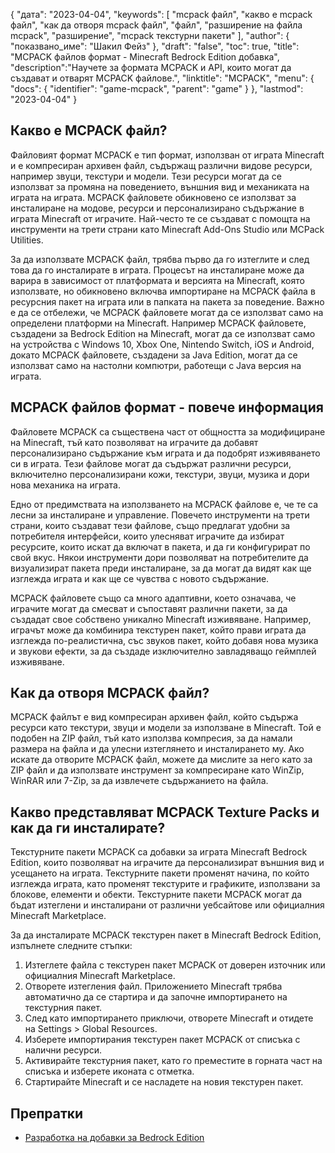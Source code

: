 {
"дата": "2023-04-04",
  "keywords": [
"mcpack файл",
"какво е mcpack файл",
"как да отворя mcpack файл",
"файл",
"разширение на файла mcpack",
"разширение",
"mcpack текстурни пакети"
],
  "author": {
"показвано_име": "Шакил Фейз"
},
"draft": "false",
"toc": true,
"title": "MCPACK файлов формат - Minecraft Bedrock Edition добавка",
  "description":"Научете за формата MCPACK и API, които могат да създават и отварят MCPACK файлове.",
  "linktitle": "MCPACK",
  "menu": {
    "docs": {
      "identifier": "game-mcpack",
      "parent": "game"
}
},
"lastmod": "2023-04-04"
}

## Какво е MCPACK файл?

Файловият формат MCPACK е тип формат, използван от играта Minecraft и е компресиран архивен файл, съдържащ различни видове ресурси, например звуци, текстури и модели. Тези ресурси могат да се използват за промяна на поведението, външния вид и механиката на играта на играта. MCPACK файловете обикновено се използват за инсталиране на модове, ресурси и персонализирано съдържание в играта Minecraft от играчите. Най-често те се създават с помощта на инструменти на трети страни като Minecraft Add-Ons Studio или MCPack Utilities.

За да използвате MCPACK файл, трябва първо да го изтеглите и след това да го инсталирате в играта. Процесът на инсталиране може да варира в зависимост от платформата и версията на Minecraft, която използвате, но обикновено включва импортиране на MCPACK файла в ресурсния пакет на играта или в папката на пакета за поведение. Важно е да се отбележи, че MCPACK файловете могат да се използват само на определени платформи на Minecraft. Например MCPACK файловете, създадени за Bedrock Edition на Minecraft, могат да се използват само на устройства с Windows 10, Xbox One, Nintendo Switch, iOS и Android, докато MCPACK файловете, създадени за Java Edition, могат да се използват само на настолни компютри, работещи с Java версия на играта.

## MCPACK файлов формат - повече информация

Файловете MCPACK са съществена част от общността за модифициране на Minecraft, тъй като позволяват на играчите да добавят персонализирано съдържание към играта и да подобрят изживяването си в играта. Тези файлове могат да съдържат различни ресурси, включително персонализирани кожи, текстури, звуци, музика и дори нова механика на играта.

Едно от предимствата на използването на MCPACK файлове е, че те са лесни за инсталиране и управление. Повечето инструменти на трети страни, които създават тези файлове, също предлагат удобни за потребителя интерфейси, които улесняват играчите да избират ресурсите, които искат да включат в пакета, и да ги конфигурират по свой вкус. Някои инструменти дори позволяват на потребителите да визуализират пакета преди инсталиране, за да могат да видят как ще изглежда играта и как ще се чувства с новото съдържание.

MCPACK файловете също са много адаптивни, което означава, че играчите могат да смесват и съпоставят различни пакети, за да създадат свое собствено уникално Minecraft изживяване. Например, играчът може да комбинира текстурен пакет, който прави играта да изглежда по-реалистична, със звуков пакет, който добавя нова музика и звукови ефекти, за да създаде изключително завладяващо геймплей изживяване.

## Как да отворя MCPACK файл?

MCPACK файлът е вид компресиран архивен файл, който съдържа ресурси като текстури, звуци и модели за използване в Minecraft. Той е подобен на ZIP файл, тъй като използва компресия, за да намали размера на файла и да улесни изтеглянето и инсталирането му. Ако искате да отворите MCPACK файл, можете да мислите за него като за ZIP файл и да използвате инструмент за компресиране като WinZip, WinRAR или 7-Zip, за да извлечете съдържанието на файла.

## Какво представляват MCPACK Texture Packs и как да ги инсталирате?

Текстурните пакети MCPACK са добавки за играта Minecraft Bedrock Edition, които позволяват на играчите да персонализират външния вид и усещането на играта. Текстурните пакети променят начина, по който изглежда играта, като променят текстурите и графиките, използвани за блокове, елементи и обекти. Текстурните пакети MCPACK могат да бъдат изтеглени и инсталирани от различни уебсайтове или официалния Minecraft Marketplace.

За да инсталирате MCPACK текстурен пакет в Minecraft Bedrock Edition, изпълнете следните стъпки:

1. Изтеглете файла с текстурен пакет MCPACK от доверен източник или официалния Minecraft Marketplace.
2. Отворете изтегления файл. Приложението Minecraft трябва автоматично да се стартира и да започне импортирането на текстурния пакет.
3. След като импортирането приключи, отворете Minecraft и отидете на Settings > Global Resources.
4. Изберете импортирания текстурен пакет MCPACK от списъка с налични ресурси.
5. Активирайте текстурния пакет, като го преместите в горната част на списъка и изберете иконата с отметка.
6. Стартирайте Minecraft и се насладете на новия текстурен пакет.

## Препратки

* [Разработка на добавки за Bedrock Edition](https://learn.microsoft.com/en-us/minecraft/creator/documents/gettingstarted)

